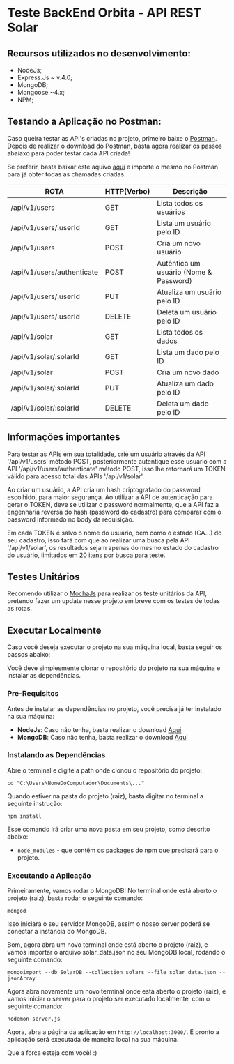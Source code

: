 # Teste BackEnd Orbita - API REST Solar

## Recursos utilizados no desenvolvimento:

- NodeJs;
- Express.Js ~ v.4.0;
- MongoDB;
- Mongoose ~4.x;
- NPM;

## Testando a Aplicação no Postman:

Caso queira testar as API's criadas no projeto, primeiro baixe o [Postman](https://chrome.google.com/webstore/detail/postman/fhbjgbiflinjbdggehcddcbncdddomop).
Depois de realizar o download do Postman, basta agora realizar os passos abaiaxo para 
poder testar cada API criada!

Se preferir, basta baixar este aquivo [aqui](https://github.com/juliosalina/orbita_apirest/blob/master/Solar_API_Rest.postman_collection.json) e importe o mesmo no Postman para já obter todas as chamadas criadas.

  ROTA                          |     HTTP(Verbo)   |      Descrição                           | 
--------------------------------| ----------------- | -----------------------------------------| 
/api/v1/users                   |       GET         | Lista todos os usuários                  |
/api/v1/users/:userId           |       GET         | Lista um usuário pelo ID                 | 
/api/v1/users                   |       POST        | Cria um novo usuário                     | 
/api/v1/users/authenticate      |       POST        | Autêntica um usuário (Nome & Password)   | 
/api/v1/users/:userId           |       PUT         | Atualiza um usuário pelo ID              | 
/api/v1/users/:userId           |       DELETE      | Deleta um usuário pelo ID                | 
/api/v1/solar                   |       GET         | Lista todos os dados                     |
/api/v1/solar/:solarId          |       GET         | Lista um dado pelo ID                    | 
/api/v1/solar                   |       POST        | Cria um novo dado                        | 
/api/v1/solar/:solarId          |       PUT         | Atualiza um dado pelo ID                 | 
/api/v1/solar/:solarId          |       DELETE      | Deleta um dado pelo ID                   | 

## Informações importantes

Para testar as APIs em sua totalidade, crie um usuário através da API '/api/v1/users' método POST, posteriormente autentique esse usuário com a API '/api/v1/users/authenticate' método POST, isso lhe retornará um TOKEN válido para acesso total das APIs '/api/v1/solar'. 

Ao criar um usuário, a API cria um hash criptografado do password escolhido, para maior segurança. Ao utilizar a API de autenticação para gerar o TOKEN, deve se utilizar o password normalmente, que a API faz a engenharia reversa do hash (password do cadastro) para comparar com o password informado no body da requisição.

Em cada TOKEN é salvo o nome do usuário, bem como o estado (CA...) do seu cadastro, isso fará com que ao realizar uma busca pela API '/api/v1/solar', os resultados sejam apenas do mesmo estado do cadastro do usuário, limitados em 20 itens por busca para teste.

## Testes Unitários

Recomendo utilizar o [MochaJs](https://mochajs.org/) para realizar os teste unitários da API, pretendo fazer um update nesse projeto em breve com os testes de todas as rotas.

## Executar Localmente

Caso você deseja executar o projeto na sua máquina local, basta seguir os passos abaixo:

Você deve simplesmente clonar o repositório do projeto na sua máquina e instalar as dependências.

### Pre-Requisitos

Antes de instalar as dependências no projeto, você precisa já ter instalado na sua máquina:

* **NodeJs**: Caso não tenha, basta realizar o download [Aqui](https://nodejs.org/en/)
* **MongoDB**: Caso não tenha, basta realizar o download [Aqui](https://docs.mongodb.com/manual/installation/)

### Instalando as Dependências

Abre o terminal e digite a path onde clonou o repositório do projeto:

```
cd "C:\Users\NomeDoComputador\Documents\..."
```

Quando estiver na pasta do projeto (raiz), basta digitar no terminal a seguinte instrução:

```
npm install
```

Esse comando irá criar uma nova pasta em seu projeto, como descrito abaixo:

* `node_modules` - que contêm os packages do npm que precisará para o projeto.

### Executando a Aplicação

Primeiramente, vamos rodar o MongoDB! No terminal onde está aberto o projeto (raiz), basta rodar o seguinte comando:

```
mongod
```

Isso iniciará o seu servidor MongoDB, assim o nosso server poderá se conectar a instância do MongoDB.

Bom, agora abra um novo terminal onde está aberto o projeto (raiz), e vamos importar o arquivo solar_data.json no seu MongoDB local, rodando o seguinte comando:

```
mongoimport --db SolarDB --collection solars --file solar_data.json --jsonArray
```

Agora abra novamente um novo terminal onde está aberto o projeto (raiz), e vamos iniciar o server para o projeto ser executado localmente, com o seguinte comando:

```
nodemon server.js
```

Agora, abra a página da aplicação em `http://localhost:3000/`. E pronto a aplicação será executada de maneira local na sua máquina.

Que a força esteja com você! :)
